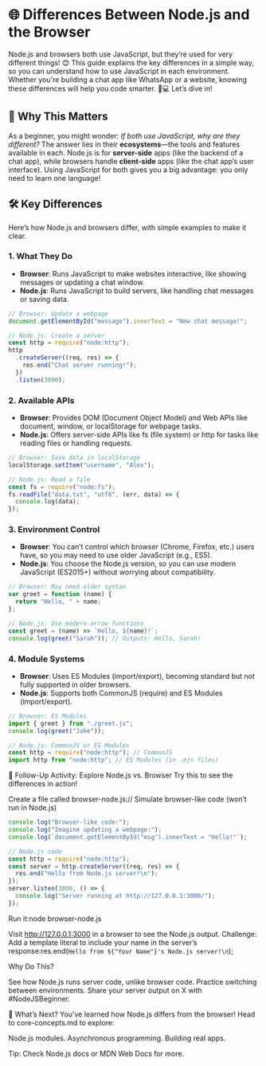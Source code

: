 # 🌐 Differences Between Node.js and the Browser

Node.js and browsers both use JavaScript, but they’re used for very different things! 😊 This guide explains the key differences in a simple way, so you can understand how to use JavaScript in each environment. Whether you're building a chat app like WhatsApp or a website, knowing these differences will help you code smarter. 📱💻 Let’s dive in!

## 🤔 Why This Matters

As a beginner, you might wonder: _If both use JavaScript, why are they different?_ The answer lies in their **ecosystems**—the tools and features available in each. Node.js is for **server-side** apps (like the backend of a chat app), while browsers handle **client-side** apps (like the chat app’s user interface). Using JavaScript for both gives you a big advantage: you only need to learn one language!

## 🛠️ Key Differences

Here’s how Node.js and browsers differ, with simple examples to make it clear.

### 1. What They Do

- **Browser**: Runs JavaScript to make websites interactive, like showing messages or updating a chat window.
- **Node.js**: Runs JavaScript to build servers, like handling chat messages or saving data.

```js
// Browser: Update a webpage
document.getElementById("message").innerText = "New chat message!";

// Node.js: Create a server
const http = require("node:http");
http
  .createServer((req, res) => {
    res.end("Chat server running!");
  })
  .listen(3000);
```

### 2. Available APIs

- **Browser**: Provides DOM (Document Object Model) and Web APIs like document, window, or localStorage for webpage tasks.
- **Node.js**: Offers server-side APIs like fs (file system) or http for tasks like reading files or handling requests.

```js
// Browser: Save data in localStorage
localStorage.setItem("username", "Alex");

// Node.js: Read a file
const fs = require("node:fs");
fs.readFile("data.txt", "utf8", (err, data) => {
  console.log(data);
});
```

### 3. Environment Control

- **Browser**: You can’t control which browser (Chrome, Firefox, etc.) users have, so you may need to use older JavaScript (e.g., ES5).
- **Node.js**: You choose the Node.js version, so you can use modern JavaScript (ES2015+) without worrying about compatibility.

```js
// Browser: May need older syntax
var greet = function (name) {
  return "Hello, " + name;
};

// Node.js: Use modern arrow functions
const greet = (name) => `Hello, ${name}!`;
console.log(greet("Sarah")); // Outputs: Hello, Sarah!
```

### 4. Module Systems

- **Browser**: Uses ES Modules (import/export), becoming standard but not fully supported in older browsers.
- **Node.js**: Supports both CommonJS (require) and ES Modules (import/export).

```js
// Browser: ES Modules
import { greet } from "./greet.js";
console.log(greet("Jake"));

// Node.js: CommonJS or ES Modules
const http = require("node:http"); // CommonJS
import http from "node:http"; // ES Modules (in .mjs files)
```

🎯 Follow-Up Activity: Explore Node.js vs. Browser
Try this to see the differences in action!

Create a file called browser-node.js:// Simulate browser-like code (won’t run in Node.js)

```js
console.log("Browser-like code:");
console.log("Imagine updating a webpage:");
console.log(`document.getElementById("msg").innerText = "Hello!"`);

// Node.js code
const http = require("node:http");
const server = http.createServer((req, res) => {
  res.end("Hello from Node.js server!\n");
});
server.listen(3000, () => {
  console.log("Server running at http://127.0.0.1:3000/");
});
```

Run it:node browser-node.js

Visit http://127.0.0.1:3000 in a browser to see the Node.js output.
Challenge: Add a template literal to include your name in the server’s response:res.end(`Hello from ${"Your Name"}'s Node.js server!\n`);

Why Do This?

See how Node.js runs server code, unlike browser code.
Practice switching between environments.
Share your server output on X with #NodeJSBeginner.

🚀 What’s Next?
You’ve learned how Node.js differs from the browser! Head to core-concepts.md to explore:

Node.js modules.
Asynchronous programming.
Building real apps.

Tip: Check Node.js docs or MDN Web Docs for more.

```

```

